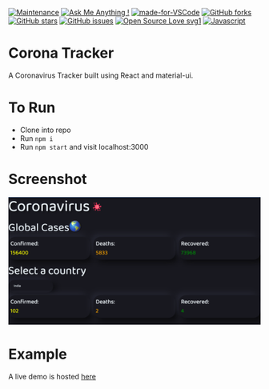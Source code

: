 [![Maintenance](https://img.shields.io/badge/Maintained%3F-yes-green.svg)](https://GitHub.com/Naereen/StrapDown.js/graphs/commit-activity)
[![Ask Me Anything !](https://img.shields.io/badge/Ask%20me-anything-1abc9c.svg)](https://GitHub.com/Naereen/ama)
[![made-for-VSCode](https://img.shields.io/badge/Made%20for-VSCode-1f425f.svg)](https://code.visualstudio.com/)
[![GitHub forks](https://img.shields.io/github/forks/saswatamcode/CoronaTracker.svg?style=social&label=Fork&maxAge=2592000)](https://GitHub.com/saswatamcode/CoronaTracker/network/)
[![GitHub stars](https://img.shields.io/github/stars/saswatamcode/CoronaTracker.svg?style=social&label=Star&maxAge=2592000)](https://GitHub.com/saswatamcode/CoronaTracker/stargazers/)
[![GitHub issues](https://img.shields.io/github/issues/saswatamcode/CoronaTracker.svg)](https://GitHub.com/ssaswatamcode/CoronaTracker/issues/)
[![Open Source Love svg1](https://badges.frapsoft.com/os/v1/open-source.svg?v=103)](https://github.com/ellerbrock/open-source-badges/)
[![Javascript](https://badges.frapsoft.com/javascript/code/javascript.svg?v=101)](https://github.com/ellerbrock/javascript-badges/)

# Corona Tracker
A Coronavirus Tracker built using React and material-ui.

# To Run
- Clone into repo
- Run `npm i`
- Run `npm start` and visit localhost:3000

# Screenshot
![Screenshot-1!](screenshots/Screenshot-1.png)

# Example
A live demo is hosted [here](https://smcorona.firebaseapp.com/)